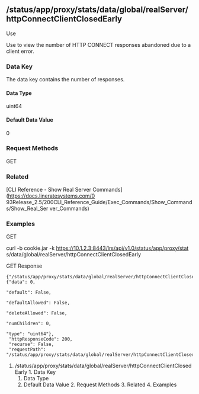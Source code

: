 ## /status/app/proxy/stats/data/global/realServer/httpConnectClientClosedEarly

Use

Use to view the number of HTTP CONNECT responses abandoned due to a client
error.

### Data Key

The data key contains the number of responses.

#### Data Type

uint64

#### Default Data Value

0

### Request Methods

GET

### Related

[CLI Reference - Show Real Server Commands](https://docs.lineratesystems.com/0
93Release_2.5/200CLI_Reference_Guide/Exec_Commands/Show_Commands/Show_Real_Ser
ver_Commands)

### Examples

GET

curl -b cookie.jar -k https://10.1.2.3:8443/lrs/api/v1.0/status/app/proxy/stat
s/data/global/realServer/httpConnectClientClosedEarly

GET Response

    
    {"/status/app/proxy/stats/data/global/realServer/httpConnectClientClosedEarly": {"data": 0,
                                                                                      "default": False,
                                                                                      "defaultAllowed": False,
                                                                                      "deleteAllowed": False,
                                                                                      "numChildren": 0,
                                                                                      "type": "uint64"},
     "httpResponseCode": 200,
     "recurse": False,
     "requestPath": "/status/app/proxy/stats/data/global/realServer/httpConnectClientClosedEarly"}
    

  1. /status/app/proxy/stats/data/global/realServer/httpConnectClientClosedEarly
    1. Data Key
      1. Data Type
      2. Default Data Value
    2. Request Methods
    3. Related
    4. Examples

